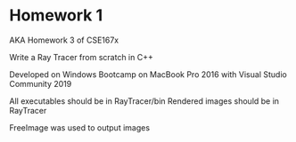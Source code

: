# Homework 1
AKA Homework 3 of CSE167x

Write a Ray Tracer from scratch in C++

Developed on Windows Bootcamp on MacBook Pro 2016 with Visual Studio Community 2019

All executables should be in RayTracer/bin
Rendered images should be in RayTracer

FreeImage was used to output images
